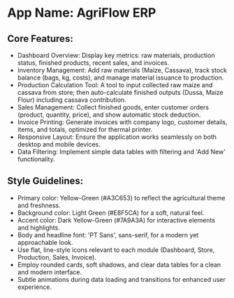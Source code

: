 # **App Name**: AgriFlow ERP

## Core Features:

- Dashboard Overview: Display key metrics: raw materials, production status, finished products, recent sales, and invoices.
- Inventory Management: Add raw materials (Maize, Cassava), track stock balance (bags, kg, costs), and manage material issuance to production.
- Production Calculation Tool: A tool to input collected raw maize and cassava from store; then auto-calculate finished outputs (Dussa, Maize Flour) including cassava contribution.
- Sales Management: Collect finished goods, enter customer orders (product, quantity, price), and show automatic stock deduction.
- Invoice Printing: Generate invoices with company logo, customer details, items, and totals, optimized for thermal printer.
- Responsive Layout: Ensure the application works seamlessly on both desktop and mobile devices.
- Data Filtering: Implement simple data tables with filtering and 'Add New' functionality.

## Style Guidelines:

- Primary color: Yellow-Green (#A3C653) to reflect the agricultural theme and freshness.
- Background color: Light Green (#E8F5CA) for a soft, natural feel.
- Accent color: Dark Yellow-Green (#7A9A3A) for interactive elements and highlights.
- Body and headline font: 'PT Sans', sans-serif, for a modern yet approachable look.
- Use flat, line-style icons relevant to each module (Dashboard, Store, Production, Sales, Invoice).
- Employ rounded cards, soft shadows, and clear data tables for a clean and modern interface.
- Subtle animations during data loading and transitions for enhanced user experience.